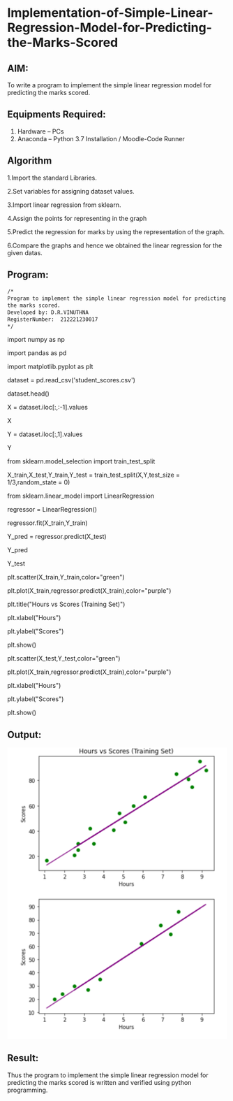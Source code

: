 # Implementation-of-Simple-Linear-Regression-Model-for-Predicting-the-Marks-Scored

## AIM:
To write a program to implement the simple linear regression model for predicting the marks scored.

## Equipments Required:
1. Hardware – PCs
2. Anaconda – Python 3.7 Installation / Moodle-Code Runner

## Algorithm
1.Import the standard Libraries.

2.Set variables for assigning dataset values.

3.Import linear regression from sklearn.

4.Assign the points for representing in the graph

5.Predict the regression for marks by using the representation of the graph.

6.Compare the graphs and hence we obtained the linear regression for the given datas. 

## Program:
```
/*
Program to implement the simple linear regression model for predicting the marks scored.
Developed by: D.R.VINUTHNA
RegisterNumber:  212221230017
*/
```
import numpy as np

import pandas as pd

import matplotlib.pyplot as plt

dataset = pd.read_csv('student_scores.csv')

dataset.head()

X = dataset.iloc[:,:-1].values

X

Y = dataset.iloc[:,1].values

Y

from sklearn.model_selection import train_test_split

X_train,X_test,Y_train,Y_test = train_test_split(X,Y,test_size = 1/3,random_state = 0)

from sklearn.linear_model import LinearRegression

regressor = LinearRegression()

regressor.fit(X_train,Y_train)

Y_pred = regressor.predict(X_test)

Y_pred

Y_test

plt.scatter(X_train,Y_train,color="green")

plt.plot(X_train,regressor.predict(X_train),color="purple")

plt.title("Hours vs Scores (Training Set)")

plt.xlabel("Hours")

plt.ylabel("Scores")

plt.show()

plt.scatter(X_test,Y_test,color="green")

plt.plot(X_train,regressor.predict(X_train),color="purple") 

plt.xlabel("Hours")

plt.ylabel("Scores")

plt.show()

## Output:
![simple linear regression model for predicting the marks scored](https://github.com/VINUTHNA-2004/Implementation-of-Simple-Linear-Regression-Model-for-Predicting-the-Marks-Scored/blob/main/Screenshot%202022-04-08%20101623%20ml.png?raw=true)


## Result:
Thus the program to implement the simple linear regression model for predicting the marks scored is written and verified using python programming.
